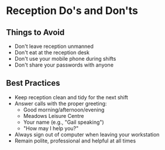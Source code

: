 # Reception Do's and Don'ts

## Things to Avoid

- Don't leave reception unmanned
- Don't eat at the reception desk
- Don't use your mobile phone during shifts
- Don't share your passwords with anyone

## Best Practices

- Keep reception clean and tidy for the next shift
- Answer calls with the proper greeting:
  - Good morning/afternoon/evening
  - Meadows Leisure Centre
  - Your name (e.g., "Gail speaking")
  - "How may I help you?"
- Always sign out of computer when leaving your workstation
- Remain polite, professional and helpful at all times
